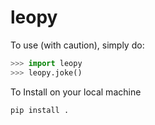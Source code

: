 # leopy

To use (with caution), simply do:

```python
>>> import leopy
>>> leopy.joke()
```

To Install on your local machine 
```cmd
pip install .
```